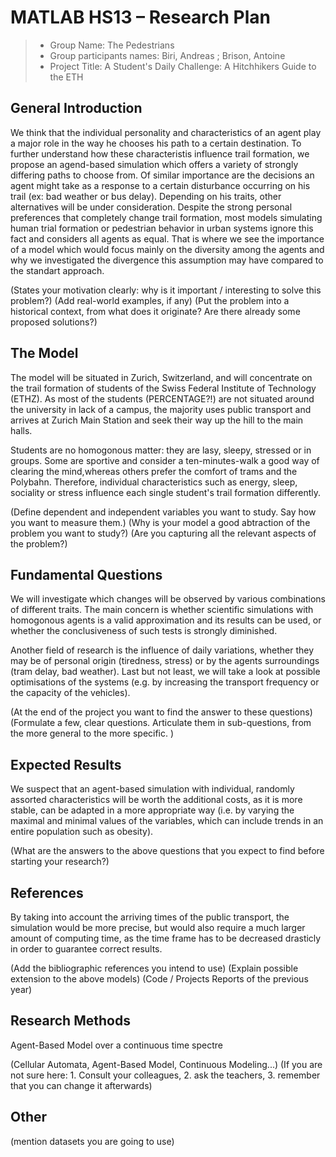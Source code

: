 ﻿# MATLAB HS13 – Research Plan

> * Group Name: The Pedestrians
> * Group participants names: Biri, Andreas ; Brison, Antoine
> * Project Title: A Student's Daily Challenge: A Hitchhikers Guide to the ETH

## General Introduction

We think that the individual personality and characteristics of an agent play a major role in the way he chooses his path to a certain destination.
To further understand how these characteristis influence trail formation, we propose an agend-based simulation which offers a variety of strongly differing paths to choose from.
Of similar importance are the decisions an agent might take as a response to a certain disturbance occurring on his trail (ex: bad weather or bus delay). Depending on his traits, other alternatives will be under consideration.
Despite the strong personal preferences that completely change trail formation, most models simulating human trial formation or pedestrian behavior in urban systems ignore this fact and considers all agents as equal.
That is where we see the importance of a model which would focus mainly on the diversity among the agents and why we investigated the divergence this assumption may have compared to the standart approach.

(States your motivation clearly: why is it important / interesting to solve this problem?)
(Add real-world examples, if any)
(Put the problem into a historical context, from what does it originate? Are there already some proposed solutions?)

## The Model

The model will be situated in Zurich, Switzerland, and will concentrate on the trail formation of students of the Swiss Federal Institute of Technology (ETHZ).
As most of the students (PERCENTAGE?!) are not situated around the university in lack of a campus, the majority uses public transport and arrives at Zurich Main Station and seek their way up the hill to the main halls.

Students are no homogonous matter: they are lasy, sleepy, stressed or in groups. Some are sportive and consider a ten-minutes-walk a good way of clearing the mind,whereas others prefer the comfort of trams and the Polybahn.
Therefore, individual characteristics such as energy, sleep, sociality or stress influence each single student's trail formation differently.

(Define dependent and independent variables you want to study. Say how you want to measure them.) (Why is your model a good abtraction of the problem you want to study?) (Are you capturing all the relevant aspects of the problem?)


## Fundamental Questions

We will investigate which changes will be observed by various combinations of different traits.
The main concern is whether scientific simulations with homogonous agents is a valid approximation and its results can be used, or whether the conclusiveness of such tests is strongly diminished.

Another field of research is the influence of daily variations, whether they may be of personal origin (tiredness, stress) or by the agents surroundings (tram delay, bad weather).
Last but not least, we will take a look at possible optimisations of the systems (e.g. by increasing the transport frequency or the capacity of the vehicles). 

(At the end of the project you want to find the answer to these questions)
(Formulate a few, clear questions. Articulate them in sub-questions, from the more general to the more specific. )


## Expected Results

We suspect that an agent-based simulation with individual, randomly assorted characteristics will be worth the additional costs, as it is more stable, can be adapted in a more appropriate way
 (i.e. by varying the maximal and minimal values of the variables, which can include trends in an entire population such as obesity).

(What are the answers to the above questions that you expect to find before starting your research?)


## References 

By taking into account the arriving times of the public transport, the simulation would be more precise, but would also require a much larger amount of computing time, as the time frame has to be decreased drasticly in order to guarantee correct results.

(Add the bibliographic references you intend to use)
(Explain possible extension to the above models)
(Code / Projects Reports of the previous year)


## Research Methods

Agent-Based Model over a continuous time spectre

(Cellular Automata, Agent-Based Model, Continuous Modeling...) (If you are not sure here: 1. Consult your colleagues, 2. ask the teachers, 3. remember that you can change it afterwards)


## Other

(mention datasets you are going to use)
